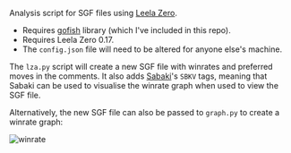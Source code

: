 Analysis script for SGF files using [Leela Zero](http://zero.sjeng.org/).

* Requires [gofish](https://github.com/fohristiwhirl/gofish) library (which I've included in this repo).
* Requires Leela Zero 0.17.
* The `config.json` file will need to be altered for anyone else's machine.

The `lza.py` script will create a new SGF file with winrates and preferred moves in the comments. It also adds [Sabaki](https://github.com/SabakiHQ/Sabaki)'s `SBKV` tags, meaning that Sabaki can be used to visualise the winrate graph when used to view the SGF file.

Alternatively, the new SGF file can also be passed to `graph.py` to create a winrate graph:

![winrate](https://user-images.githubusercontent.com/16438795/56061623-da77b580-5d61-11e9-8f4e-852adf90b9a7.png)
